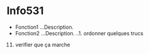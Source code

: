 # Info531

+ Fonction1
...Description.
+ Fonction2
...Description.
..1. ordonner quelques trucs
11. verifier que ça marche
